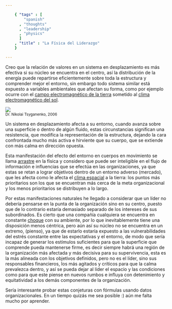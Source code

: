 ```yaml
--- 

    { "tags" : [
        "spanish"
      , "thoughts"
      , "leadership"
      , "physics"
      ]
    , "title" : "La Física del Liderazgo"
    }

--- 
```


Creo que la relación de valores en un sistema
en desplazamiento es más efectiva si su núcleo
se encuentra en el centro, así la distribución de
la energía puede repartirse eficientemente sobre
toda la estructura y comprender mejor el entorno,
sin embargo todo sistema similar está expuesto
a variables ambientales que afectan su forma,
como por ejemplo ocurre con el [campo electromagnético de la tierra](https://en.wikipedia.org/wiki/Earth%27s_magnetic_field)
sometido al [clima electromagnético del sol](https://en.wikipedia.org/wiki/File:Animati3.gif).

![](https://upload.wikimedia.org/wikipedia/commons/f/f2/Animati3.gif)  
<small class="imginfo">
Dr. Nikolai Tsyganenko, 2006
</small>

Un sistema en desplazamiento afecta a su entorno,
cuando avanza sobre una superficie o dentro de
algún fluido, estas circunstancias significan
una resistencia, que modifica la representación
de la estructura, dejando la cara confrontada
mucho más activa e hirviente que su cuerpo,
que se extiende con más calma en dirección
opuesta.

Esta manifestación del efecto del entorno
en cuerpos en movimiento se llama [arrastre](https://en.wikipedia.org/wiki/Drag_%28physics%29)
en la física y considero que puede ser inteligible
en el flujo de información e influencias que se efectúa
en las organizaciones, ya que estas se retan a lograr objetivos
dentro de un entorno adverso (mercado), que les afecta
como le afecta el [clima espacial](https://en.wikipedia.org/wiki/Space_weather)
a la tierra: los puntos más prioritarios son los que
se encuentran más cerca de la meta organizacional
y los menos prioritarios se distribuyen a lo largo.

Por estas manifestaciones naturales he llegado a considerar
que un líder no debería pensarse en la punta de la organización
sino en su centro, puesto que de lo contrario estaría demasiado
separado de los intereses de sus subordinados.
Es cierto que una compañía cualquiera se encuentra
en constante [choque](https://en.wikipedia.org/wiki/Shock_wave)
con su ambiente, por lo que inevitablemente tiene una disposición
menos céntrica, pero aún así su núcleo no se encuentra en un extremo,
(pienso), ya que de estarlo estaría expuesto a las vulnerabilidades
del estrés constante entre las expectativas y el entorno,
de modo que sería incapaz de generar los estímulos
suficientes para que la superficie que comprende
pueda mantenerse firme, es decir siempre habrá
una región de la organización más afectada y más
decisiva para su supervivencia, esta es la más
alineada con los objetivos definidos, pero no es
el líder, sino sus responsables financieros,
los más agitados y críticos para que la calma
prevalezca dentro, y así se pueda dejar al líder
el espacio y las condiciones como para que este
piense en nuevos rumbos e influya con detenimiento
y equitatividad a los demás componentes de la organización.

Sería interesante probar estas conjeturas con fórmulas
usando datos organizacionales.
En un tiempo quizás me sea posible :)
aún me falta mucho por aprender.
